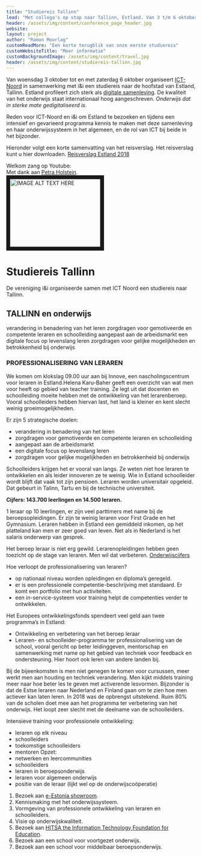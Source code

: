 ```yaml
---
title: "Studiereis Tallinn"
lead: "Met collega's op stap naar Tallinn, Estland. Van 3 t/m 6 oktober 2018."
header: /assets/img/content/conference_page_header.jpg
website: 
layout: project
author: "Ramon Moorlag"
customReadMore: "Een korte terugblik van onze eerste studiereis"
customWebsiteTitle: "Meer informatie"
customBackgroundImage: /assets/img/content/travel.jpg
header: /assets/img/content/studiereis-tallinn.jpg
---
```


Van woensdag 3 oktober tot en met zaterdag 6 oktober organiseert [ICT-Noord](http://ict-noord.nl) in samenwerking met i&i een studiereis naar de hoofstad van Estland, Tallinn.
Estland profileert zich sterk als [digitale samenleving](https://e-estonia.com). De kwaliteit van het onderwijs staat internationaal hoog aangeschreven. *Onderwijs dat in sterke mate gedigitaliseerd is.*

Reden voor ICT-Noord en i&i om Estland te bezoeken en tijdens een intensief en gevarieerd programma kennis te maken met deze samenleving en haar onderwijssysteem in het algemeen, en de rol van ICT bij beide in het bijzonder.

Hieronder volgt een korte samenvatting van het reisverslag. Het reisverslag kunt u hier downloaden.
[Reisverslag Estland 2018](https://drive.google.com/file/d/15TXUiBZtU0KyOXx3IVrGYgOKe1FEEh3W/view?usp=sharing)


Welkom zang op Youtube:  
Met dank aan [Petra Holstein](http://petraholstein.nl/estonia-douze-points/).  
<a href="http://www.youtube.com/watch?feature=player_embedded&v=2LWbrP42aH0
" target="_blank"><img src="http://img.youtube.com/vi/2LWbrP42aH0/0.jpg" 
alt="IMAGE ALT TEXT HERE" width="240" height="180" border="10" /></a>

# Studiereis Tallinn
De vereniging i&i organiseerde samen met ICT Noord een studiereis naar Tallinn. 

## TALLINN en onderwijs
verandering in benadering van het leren
zorgdragen voor gemotiveerde en competente leraren en schoolleiding
aangepast aan de arbeidsmarkt
een digitale focus op levenslang leren
zorgdragen voor gelijke mogelijkheden en betrokkenheid bij onderwijs

### PROFESSIONALISERING VAN LERAREN
We komen om klokslag 09.00 uur aan bij Innove, een nascholingscentrum voor leraren in Estland.Helena Karu-Baher geeft een overzicht van wat men voor heeft op gebied van teacher training. Ze legt uit dat docenten en schoolleiding moeite hebben met de ontwikkeling van het lerarenberoep. Vooral schoolleiders hebben hiervan last, het land is kleiner en kent slecht weinig groeimogelijkheden.

Er zijn 5 strategische doelen:

* verandering in benadering van het leren
* zorgdragen voor gemotiveerde en competente leraren en schoolleiding
* aangepast aan de arbeidsmarkt
* een digitale focus op levenslang leren
* zorgdragen voor gelijke mogelijkheden en betrokkenheid bij onderwijs

Schoolleiders krijgen het er vooral van langs. Ze weten niet hoe leraren te ontwikkelen en als leider innoveren ze te weinig. Wie in Estland schoolleider wordt blijft dat vaak tot zijn pensioen. Leraren worden universitair opgeleid. Dat gebeurt in Talinn, Tartu en bij de technische universiteit.

**Cijfers: 143.700 leerlingen en 14.500 leraren.**

1 leraar op 10 leerlingen, er zijn veel parttimers met name bij de beroepsopleidingen.
Er zijn te weinig leraren voor First Grade en het Gymnasium. Leraren hebben in Estland een gemiddeld inkomen, op het platteland kan men er zeer goed van leven. Net als in Nederland is het salaris onderwerp van gesprek.

Het beroep leraar is niet erg gewild. Lerarenopleidingen hebben geen toezicht op de stage van leraren. Men wil dat verbeteren. [Onderwijscijfers](https://www.haridussilm.ee "Onderwijscijfers Estland")

Hoe verloopt de professionalisering van leraren?
* op nationaal niveau worden opleidingen en diploma’s geregeld.
* er is een professionele competentie-beschrijving met standaard. Er komt een portfolio met hun activiteiten.
* een in-service-systeem voor training helpt de competenties verder te ontwikkelen.

Het Europees ontwikkelingsfonds spendeert veel geld aan twee programma’s in Estland:

* Ontwikkeling en verbetering van het beroep leraar
* Leraren- en schoolleider-programma ter professionalisering van de school, vooral gericht op beter leidinggeven, mentorschap en samenwerking met name op het gebied van techniek voor feedback en ondersteuning. Hier hoort ook leren van andere landen bij.

Bij de bijeenkomsten is men niet genegen te komen voor cursussen, meer werkt men aan houding en techniek verandering. Men kijkt middels training meer naar hoe beter les te geven met activerende lesvormen. Bijzonder is dat de Estse leraren naar Nederland en Finland gaan om te zien hoe men actiever kan laten leren. In 2018 was de opbrengst uitstekend. Ruim 80% van de scholen doet mee aan het programma ter verbetering van het onderwijs. Het loopt zeer slecht met de deelname van de schoolleiders.

Intensieve training voor professionele ontwikkeling:
* leraren op elk niveau
* schoolleiders
* toekomstige schoolleiders
* mentoren
Opzet:
* netwerken en leercommunities
* schoolleiders
* leraren in beroepsonderwijs
* leraren voor algemeen onderwijs
* positie van de leraar (lijkt wel op de onderwijscoöperatie)



1. Bezoek aan [e-Estonia showroom](https://e-estonia.com/showroom).
2. Kennismaking met het onderwijssysteem.
3. Vormgeving van professionele ontwikkeling van leraren en schoolleiders.
4. Visie op onderwijskwaliteit.
5. Bezoek aan [HITSA the Information Technology Foundation for Education](https://www.hitsa.ee).
6. Bezoek aan een school voor voortgezet onderwijs.
7. Bezoek aan een school voor middelbaar beroepsonderwijs.

